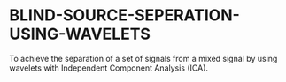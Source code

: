# BLIND-SOURCE-SEPERATION-USING-WAVELETS
To achieve the separation of a set of signals from a mixed signal by using wavelets with Independent Component Analysis (ICA).
